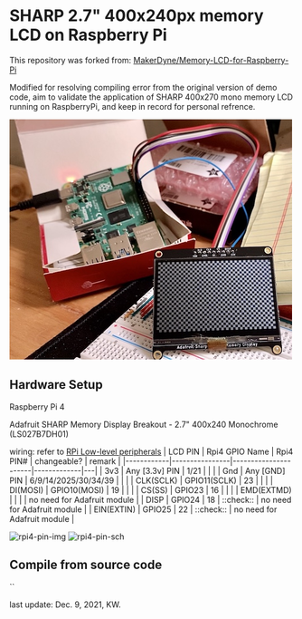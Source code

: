 # SHARP 2.7" 400x240px memory LCD on Raspberry Pi

This repository was forked from: [MakerDyne/Memory-LCD-for-Raspberry-Pi](https://github.com/MakerDyne/Memory-LCD-for-Raspberry-Pi)

Modified for resolving compiling error from the original version of demo code, aim to validate the application of SHARP 400x270 mono memory LCD running on RaspberryPi, and keep in record for personal refrence.

![entire_running_setup](images/entire_running_setup.jpg)



## Hardware Setup
Raspberry Pi 4

Adafruit SHARP Memory Display Breakout - 2.7" 400x240 Monochrome (LS027B7DH01)

wiring:
refer to [RPi Low-level peripherals](https://elinux.org/RPi_Low-level_peripherals#General_Purpose_Input.2FOutput_.28GPIO.29)
| LCD PIN    | Rpi4 GPIO Name  | Rpi4 PIN#             | changeable? | remark  |
|------------|----------------|----------------------|-------------|---|
| 3v3        | Any [3.3v] PIN | 1/21                 |             |   |
| Gnd        | Any [GND] PIN  | 6/9/14/2025/30/34/39 |             |   |
| CLK(SCLK)  | GPIO11(SCLK)   | 23                   |             |   |
| DI(MOSI)   | GPIO10(MOSI)   | 19                   |             |   |
| CS(SS)     | GPIO23         | 16                   |             |   |
| EMD(EXTMD) |                |                      |             | no need for Adafruit module  |
| DISP       | GPIO24         | 18                   | ::check::   | no need for Adafruit module  |
| EIN(EXTIN) | GPIO25         | 22                   | ::check::   | no need for Adafruit module  |

![rpi4-pin-img](https://elinux.org/images/thumb/3/30/B_plus_hdr_sm.jpg/300px-B_plus_hdr_sm.jpg)
![rpi4-pin-sch](https://elinux.org/images/thumb/5/5c/Pi-GPIO-header.png/300px-Pi-GPIO-header.png)


## Compile from source code
``


last update: Dec. 9, 2021, KW.